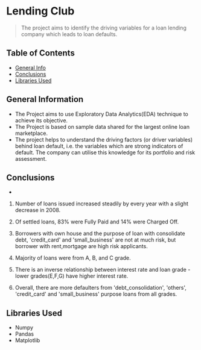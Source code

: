 # Lending Club
> The project aims to identify the driving variables for a loan lending company which leads to loan defaults.


## Table of Contents
* [General Info](#general-information)
* [Conclusions](#conclusions)
* [Libraries Used](#libraries-used)

  

<!-- You can include any other section that is pertinent to your problem -->

## General Information
- The Project aims to use Exploratory Data Analytics(EDA) technique to achieve its objective.
- The Project is based on sample data shared for the largest online loan marketplace.
- The project helps to understand the driving factors (or driver variables) behind loan default, i.e. the variables which are strong indicators of default.  The company can utilise this knowledge for its portfolio and risk assessment. 

<!-- You don't have to answer all the questions - just the ones relevant to your project. -->

## Conclusions
- 
1) Number of loans issued increased steadily by every year with a slight decrease in 2008.

2) Of settled loans, 83% were Fully Paid and 14% were Charged Off.

3) Borrowers with own house and the purpose of loan with consolidate debt, 'credit_card' and 'small_business' are not at much risk, but borrower with rent,mortgage are high risk applicants.

4) Majority of loans were from A, B, and C grade.

5) There is an inverse relationship between interest rate and loan grade - lower grades(E,F,G) have higher interest rate.

6) Overall, there are more defaulters from 'debt_consolidation', 'others', 'credit_card' and 'small_business' purpose loans from all grades.


<!-- You don't have to answer all the questions - just the ones relevant to your project. -->


## Libraries Used
- Numpy
- Pandas 
- Matplotlib 

<!-- As the libraries versions keep on changing, it is recommended to mention the version of library used in this project -->






<!-- Optional -->
<!-- ## License -->
<!-- This project is open source and available under the [... License](). -->

<!-- You don't have to include all sections - just the one's relevant to your project -->
